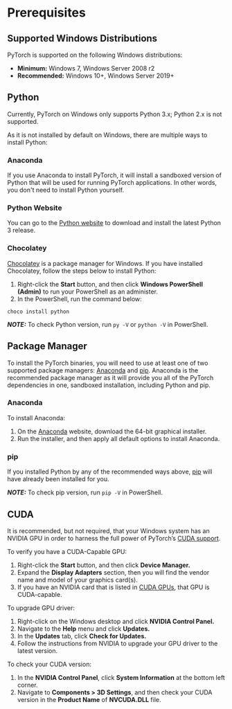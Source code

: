 # Prerequisites

## Supported Windows Distributions

PyTorch is supported on the following Windows distributions:

* __Minimum:__ Windows 7, Windows Server 2008 r2
* __Recommended:__ Windows 10+, Windows Server 2019+

## Python

Currently, PyTorch on Windows only supports Python 3.x; Python 2.x is not supported.

As it is not installed by default on Windows, there are multiple ways to install Python:

### Anaconda

If you use Anaconda to install PyTorch, it will install a sandboxed version of Python that will be used for running PyTorch applications. In other words, you don't need to install Python yourself.

### Python Website

You can go to the [Python website](https://www.python.org/downloads/windows/) to download and install the latest Python 3 release.

### Chocolatey

[Chocolatey](https://chocolatey.org/) is a package manager for Windows. If you have installed Chocolatey, follow the steps below to install Python:

1. Right-click the **Start** button, and then click **Windows PowerShell (Admin)** to run your PowerShell as an administer.
2. In the PowerShell, run the command below:

```
choco install python
```

_**NOTE:**_ To check Python version, run `py -V` or `python -V` in PowerShell.

## Package Manager

To install the PyTorch binaries, you will need to use at least one of two supported package managers: [Anaconda](https://www.anaconda.com/distribution/#windows) and [pip](https://pypi.org/project/pip/). Anaconda is the recommended package manager as it will provide you all of the PyTorch dependencies in one, sandboxed installation, including Python and pip.

### Anaconda

To install Anaconda: 

1. On the [Anaconda](https://www.anaconda.com/distribution/#windows) website, download the 64-bit graphical installer.
2. Run the installer, and then apply all default options to install Anaconda.

### pip

If you installed Python by any of the recommended ways above, [pip](https://pypi.org/project/pip/) will have already been installed for you.

_**NOTE:**_ To check pip version, run `pip -V` in PowerShell.

## CUDA

It is recommended, but not required, that your Windows system has an NVIDIA GPU in order to harness the full power of PyTorch’s [CUDA support](https://pytorch.org/tutorials/beginner/blitz/tensor_tutorial.html?highlight=cuda#cuda-tensors).

To verify you have a CUDA-Capable GPU:

1. Right-click the **Start** button, and then click **Device Manager.** 
2. Expand the **Display Adapters** section, then you will find the vendor name and model of your graphics card(s).
3. If you have an NVIDIA card that is listed in [CUDA GPUs](http://developer.nvidia.com/cuda-gpus), that GPU is CUDA-capable.

To upgrade GPU driver:

1. Right-click on the Windows desktop and click **NVIDIA Control Panel.**
2. Navigate to the **Help** menu and click **Updates.**
3. In the **Updates** tab, click **Check for Updates.**
4. Follow the instructions from NVIDIA to upgrade your GPU driver to the latest version.

To check your CUDA version:

1. In the **NVIDIA Control Panel**, click **System Information** at the bottom left corner. 
2. Navigate to **Components &gt; 3D Settings**, and then check your CUDA version in the **Product Name** of **NVCUDA.DLL** file.